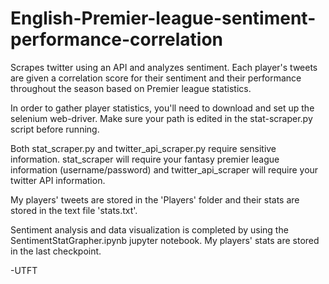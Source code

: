 # English-Premier-league-sentiment-performance-correlation
Scrapes twitter using an API and analyzes sentiment. Each player's tweets are given a correlation score for their sentiment and their performance throughout the season based on Premier league statistics.

In order to gather player statistics, you'll need to download and set up the selenium web-driver. Make sure your path is edited in the stat-scraper.py script before running.

Both stat_scraper.py and twitter_api_scraper.py require sensitive information. stat_scraper will require your fantasy premier league information (username/password) and twitter_api_scraper will require your twitter API information. 

My players' tweets are stored in the 'Players' folder and their stats are stored in the text file 'stats.txt'.

Sentiment analysis and data visualization is completed by using the SentimentStatGrapher.ipynb jupyter notebook. 
My players' stats are stored in the last checkpoint.

-UTFT
